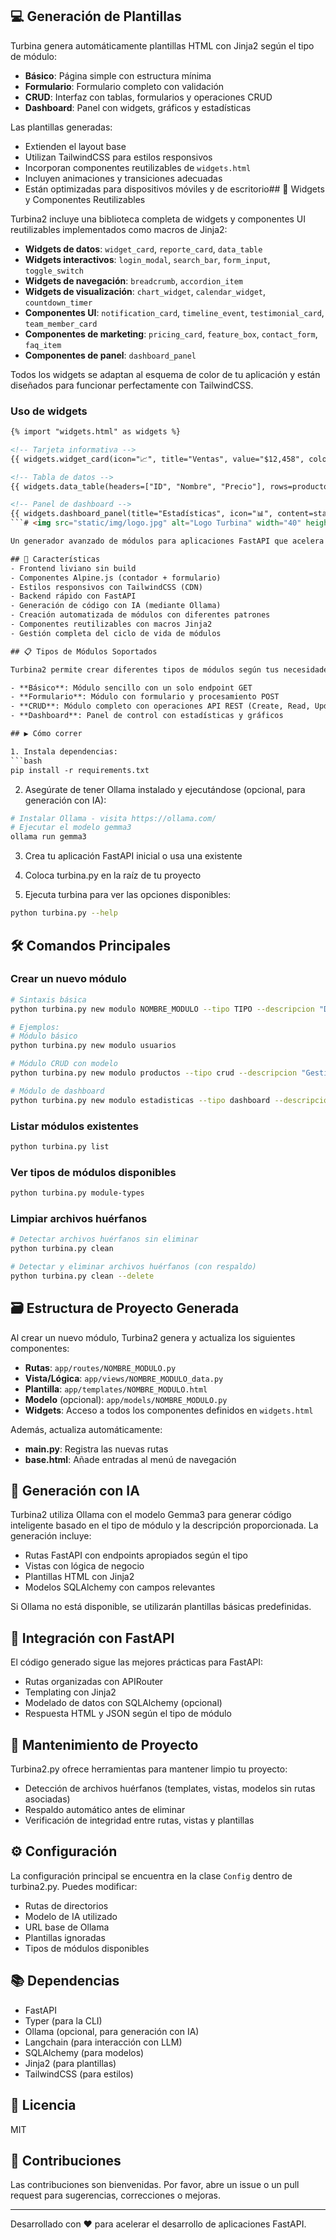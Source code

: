 ## 💻 Generación de Plantillas

Turbina genera automáticamente plantillas HTML con Jinja2 según el tipo de módulo:

- **Básico**: Página simple con estructura mínima
- **Formulario**: Formulario completo con validación
- **CRUD**: Interfaz con tablas, formularios y operaciones CRUD
- **Dashboard**: Panel con widgets, gráficos y estadísticas

Las plantillas generadas:
- Extienden el layout base
- Utilizan TailwindCSS para estilos responsivos
- Incorporan componentes reutilizables de `widgets.html`
- Incluyen animaciones y transiciones adecuadas
- Están optimizadas para dispositivos móviles y de escritorio## 🧩 Widgets y Componentes Reutilizables

Turbina2 incluye una biblioteca completa de widgets y componentes UI reutilizables implementados como macros de Jinja2:

- **Widgets de datos**: `widget_card`, `reporte_card`, `data_table`
- **Widgets interactivos**: `login_modal`, `search_bar`, `form_input`, `toggle_switch`
- **Widgets de navegación**: `breadcrumb`, `accordion_item`
- **Widgets de visualización**: `chart_widget`, `calendar_widget`, `countdown_timer`
- **Componentes UI**: `notification_card`, `timeline_event`, `testimonial_card`, `team_member_card`
- **Componentes de marketing**: `pricing_card`, `feature_box`, `contact_form`, `faq_item`
- **Componentes de panel**: `dashboard_panel`

Todos los widgets se adaptan al esquema de color de tu aplicación y están diseñados para funcionar perfectamente con TailwindCSS.

### Uso de widgets

```html
{% import "widgets.html" as widgets %}

<!-- Tarjeta informativa -->
{{ widgets.widget_card(icon="📈", title="Ventas", value="$12,458", color="blue") }}

<!-- Tabla de datos -->
{{ widgets.data_table(headers=["ID", "Nombre", "Precio"], rows=productos, color="indigo") }}

<!-- Panel de dashboard -->
{{ widgets.dashboard_panel(title="Estadísticas", icon="📊", content=stats_content, color="green") }}
```# <img src="static/img/logo.jpg" alt="Logo Turbina" width="40" height="40" style="vertical-align: middle;"> Turbina

Un generador avanzado de módulos para aplicaciones FastAPI que acelera el desarrollo con scaffolding inteligente y generación de código asistida por IA.

## 🚀 Características
- Frontend liviano sin build
- Componentes Alpine.js (contador + formulario)
- Estilos responsivos con TailwindCSS (CDN)
- Backend rápido con FastAPI
- Generación de código con IA (mediante Ollama)
- Creación automatizada de módulos con diferentes patrones
- Componentes reutilizables con macros Jinja2
- Gestión completa del ciclo de vida de módulos

## 📋 Tipos de Módulos Soportados

Turbina2 permite crear diferentes tipos de módulos según tus necesidades:

- **Básico**: Módulo sencillo con un solo endpoint GET
- **Formulario**: Módulo con formulario y procesamiento POST
- **CRUD**: Módulo completo con operaciones API REST (Create, Read, Update, Delete)
- **Dashboard**: Panel de control con estadísticas y gráficos

## ▶️ Cómo correr

1. Instala dependencias:
```bash
pip install -r requirements.txt
```

2. Asegúrate de tener Ollama instalado y ejecutándose (opcional, para generación con IA):
```bash
# Instalar Ollama - visita https://ollama.com/
# Ejecutar el modelo gemma3
ollama run gemma3
```

3. Crea tu aplicación FastAPI inicial o usa una existente

4. Coloca turbina.py en la raíz de tu proyecto

5. Ejecuta turbina para ver las opciones disponibles:
```bash
python turbina.py --help
```

## 🛠️ Comandos Principales

### Crear un nuevo módulo
```bash
# Sintaxis básica
python turbina.py new modulo NOMBRE_MODULO --tipo TIPO --descripcion "Descripción del módulo"

# Ejemplos:
# Módulo básico
python turbina.py new modulo usuarios

# Módulo CRUD con modelo
python turbina.py new modulo productos --tipo crud --descripcion "Gestión de productos" --model

# Módulo de dashboard
python turbina.py new modulo estadisticas --tipo dashboard --descripcion "Panel de métricas"
```

### Listar módulos existentes
```bash
python turbina.py list
```

### Ver tipos de módulos disponibles
```bash
python turbina.py module-types
```

### Limpiar archivos huérfanos
```bash
# Detectar archivos huérfanos sin eliminar
python turbina.py clean

# Detectar y eliminar archivos huérfanos (con respaldo)
python turbina.py clean --delete
```

## 🗃️ Estructura de Proyecto Generada

Al crear un nuevo módulo, Turbina2 genera y actualiza los siguientes componentes:

- **Rutas**: `app/routes/NOMBRE_MODULO.py`
- **Vista/Lógica**: `app/views/NOMBRE_MODULO_data.py`
- **Plantilla**: `app/templates/NOMBRE_MODULO.html`
- **Modelo** (opcional): `app/models/NOMBRE_MODULO.py`
- **Widgets**: Acceso a todos los componentes definidos en `widgets.html`

Además, actualiza automáticamente:
- **main.py**: Registra las nuevas rutas
- **base.html**: Añade entradas al menú de navegación

## 🤖 Generación con IA

Turbina2 utiliza Ollama con el modelo Gemma3 para generar código inteligente basado en el tipo de módulo y la descripción proporcionada. La generación incluye:

- Rutas FastAPI con endpoints apropiados según el tipo
- Vistas con lógica de negocio
- Plantillas HTML con Jinja2
- Modelos SQLAlchemy con campos relevantes

Si Ollama no está disponible, se utilizarán plantillas básicas predefinidas.

## 🔄 Integración con FastAPI

El código generado sigue las mejores prácticas para FastAPI:
- Rutas organizadas con APIRouter
- Templating con Jinja2
- Modelado de datos con SQLAlchemy (opcional)
- Respuesta HTML y JSON según el tipo de módulo

## 🧹 Mantenimiento de Proyecto

Turbina2.py ofrece herramientas para mantener limpio tu proyecto:
- Detección de archivos huérfanos (templates, vistas, modelos sin rutas asociadas)
- Respaldo automático antes de eliminar
- Verificación de integridad entre rutas, vistas y plantillas

## ⚙️ Configuración

La configuración principal se encuentra en la clase `Config` dentro de turbina2.py. Puedes modificar:

- Rutas de directorios
- Modelo de IA utilizado
- URL base de Ollama
- Plantillas ignoradas
- Tipos de módulos disponibles

## 📚 Dependencias

- FastAPI
- Typer (para la CLI)
- Ollama (opcional, para generación con IA)
- Langchain (para interacción con LLM)
- SQLAlchemy (para modelos)
- Jinja2 (para plantillas)
- TailwindCSS (para estilos)

## 📝 Licencia

MIT

## 🤝 Contribuciones

Las contribuciones son bienvenidas. Por favor, abre un issue o un pull request para sugerencias, correcciones o mejoras.

---

Desarrollado con ❤️ para acelerar el desarrollo de aplicaciones FastAPI.